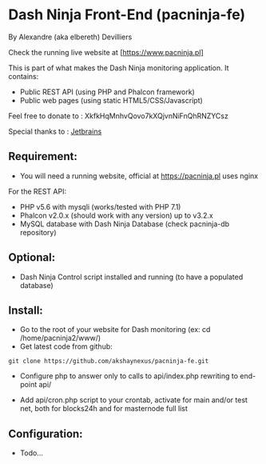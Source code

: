 # Dash Ninja Front-End (pacninja-fe)
By Alexandre (aka elbereth) Devilliers

Check the running live website at [https://www.pacninja.pl]

This is part of what makes the Dash Ninja monitoring application.
It contains:
- Public REST API (using PHP and Phalcon framework)
- Public web pages (using static HTML5/CSS/Javascript)

Feel free to donate to : XkfkHqMnhvQovo7kXQjvnNiFnQhRNZYCsz

Special thanks to : [Jetbrains](https://www.jetbrains.com)

## Requirement:
* You will need a running website, official at https://pacninja.pl uses nginx

For the REST API:
* PHP v5.6 with mysqli (works/tested with PHP 7.1)
* Phalcon v2.0.x (should work with any version) up to v3.2.x
* MySQL database with Dash Ninja Database (check pacninja-db repository)

## Optional:
* Dash Ninja Control script installed and running (to have a populated database)

## Install:
* Go to the root of your website for Dash monitoring (ex: cd /home/pacninja2/www/)
* Get latest code from github:
```shell
git clone https://github.com/akshaynexus/pacninja-fe.git
```

* Configure php to answer only to calls to api/index.php rewriting to end-point api/

* Add api/cron.php script to your crontab, activate for main and/or test net, both for blocks24h and for masternode full list

## Configuration:
* Todo...
